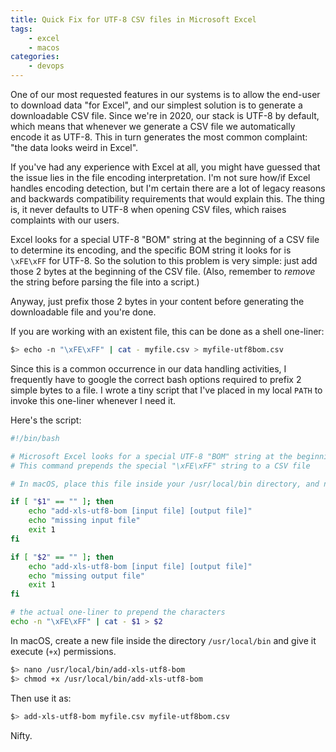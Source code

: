 ```yaml
---
title: Quick Fix for UTF-8 CSV files in Microsoft Excel
tags:
    - excel
    - macos
categories:
    - devops
---
```


One of our most requested features in our systems is to allow the end-user to download data "for Excel", and our simplest solution is to generate a downloadable CSV file. Since we're in 2020, our stack is UTF-8 by default, which means that whenever we generate a CSV file we automatically encode it as UTF-8. This in turn generates the most common complaint: "the data looks weird in Excel".

If you've had any experience with Excel at all, you might have guessed that the issue lies in the file encoding interpretation. I'm not sure how/if Excel handles encoding detection, but I'm certain there are a lot of legacy reasons and backwards compatibility requirements that would explain this. The thing is, it never defaults to UTF-8 when opening CSV files, which raises complaints with our users.

Excel looks for a special UTF-8 "BOM" string at the beginning of a CSV file to determine its encoding, and the specific BOM string it looks for is `\xFE\xFF` for UTF-8.  So the solution to this problem is very simple: just add those 2 bytes at the beginning of the CSV file. (Also, remember to _remove_ the string before parsing the file into a script.)

Anyway, just prefix those 2 bytes in your content before generating the downloadable file and you're done.

If you are working with an existent file, this can be done as a shell one-liner:

```bash
$> echo -n "\xFE\xFF" | cat - myfile.csv > myfile-utf8bom.csv
```

Since this is a common occurrence in our data handling activities, I frequently have to google the correct bash options required to prefix 2 simple bytes to a file. I wrote a tiny script that I've placed in my local `PATH` to invoke this one-liner whenever I need it.

Here's the script:

```bash
#!/bin/bash

# Microsoft Excel looks for a special UTF-8 "BOM" string at the beginning of a CSV file to determine its encoding
# This command prepends the special "\xFE\xFF" string to a CSV file

# In macOS, place this file inside your /usr/local/bin directory, and name it 'add-xls-utf8-bom'

if [ "$1" == "" ]; then
    echo "add-xls-utf8-bom [input file] [output file]"
    echo "missing input file"
    exit 1
fi

if [ "$2" == "" ]; then
    echo "add-xls-utf8-bom [input file] [output file]"
    echo "missing output file"
    exit 1
fi

# the actual one-liner to prepend the characters
echo -n "\xFE\xFF" | cat - $1 > $2
```

In macOS, create a new file inside the directory `/usr/local/bin` and give it execute (`+x`) permissions.

```bash
$> nano /usr/local/bin/add-xls-utf8-bom
$> chmod +x /usr/local/bin/add-xls-utf8-bom
```

Then use it as:

```bash
$> add-xls-utf8-bom myfile.csv myfile-utf8bom.csv
```

Nifty.